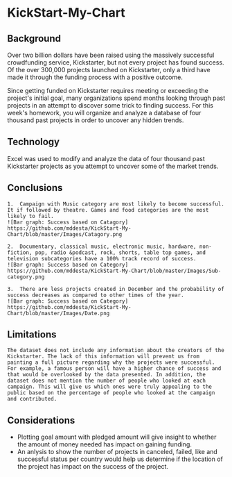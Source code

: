 # KickStart-My-Chart

## Background 
Over two billion dollars have been raised using the massively successful crowdfunding service, Kickstarter, but not every project has found success. Of the over 300,000 projects launched on Kickstarter, only a third have made it through the funding process with a positive outcome.

Since getting funded on Kickstarter requires meeting or exceeding the project's initial goal, many organizations spend months looking through past projects in an attempt to discover some trick to finding success. For this week's homework, you will organize and analyze a database of four thousand past projects in order to uncover any hidden trends.

## Technology

Excel was used to modify and analyze the data of four thousand past Kickstarter projects as you attempt to uncover some of the market trends.

## Conclusions

    1.	Campaign with Music category are most likely to become successful. It if followed by theatre. Games and food categories are the most likely to fail. 
    ![Bar graph: Success based on Catagory] https://github.com/mddesta/KickStart-My-Chart/blob/master/Images/Catagory.png
    
    2.	Documentary, classical music, electronic music, hardware, non-fiction, pop, radio &podcast, rock, shorts, table top games, and television subcategories have a 100% track record of success. 
    ![Bar graph: Success based on Category] https://github.com/mddesta/KickStart-My-Chart/blob/master/Images/Sub-category.png
    
    3.	There are less projects created in December and the probability of success decreases as compared to other times of the year. 
    ![Bar graph: Success based on Category] https://github.com/mddesta/KickStart-My-Chart/blob/master/Images/Date.png

## Limitations

    The dataset does not include any information about the creators of the Kickstarter. The lack of this information will prevent us from painting a full picture regarding why the projects were successful. For example, a famous person will have a higher chance of success and that would be overlooked by the data presented. In addition, the dataset does not mention the number of people who looked at each campaign. This will give us which ones were truly appealing to the public based on the percentage of people who looked at the campaign and contributed. 
    
## Considerations

   *	Plotting goal amount with pledged amount will give insight to whether the amount of money needed has impact on gaining funding.  
   *	An anlysis to show the number of projects in canceled, failed, like and successful status per country would help us determine if the location of the project has impact on the success of the project. 



